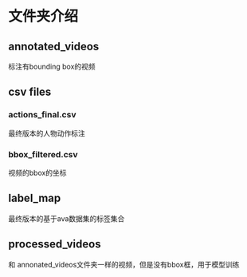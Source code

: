 # 文件夹介绍

## annotated_videos
标注有bounding box的视频

## csv files
### actions_final.csv
最终版本的人物动作标注
### bbox_filtered.csv
视频的bbox的坐标
## label_map
最终版本的基于ava数据集的标签集合
## processed_videos
和 annonated_videos文件夹一样的视频，但是没有bbox框，用于模型训练